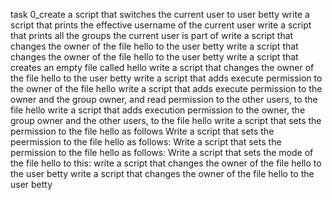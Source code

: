 task 0_create a script that switches the current user to user betty
write a script that prints the effective username of the current user
write a script that prints all the groups the current user is part of
write a script that changes the owner of the file hello to the user betty
write a script that changes the owner of the file hello to the user betty
write a script that creates an empty file called hello
write a script that changes the owner of the file hello to the user betty
write a script that adds execute permission to the owner of the file hello
write a script that adds execute permission to the owner and the group owner, and read permission to the other users, to the file hello
write a script that adds execution permission to the owner, the group owner and the other users, to the file hello
write a script that sets the permission to the file hello as follows
Write a script that sets the peermission to the file hello as follows:
Write a script that sets the permission to the file hello as follows:
Write a script that sets the mode of the file hello to this:
write a script that changes the owner of the file hello to the user betty
write a script that changes the owner of the file hello to the user betty
